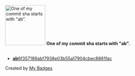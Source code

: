 <img src="https://my-badges.github.io/my-badges/ab-commit.png" alt="One of my commit sha starts with &quot;ab&quot;." title="One of my commit sha starts with &quot;ab&quot;." width="128">
<strong>One of my commit sha starts with &quot;ab&quot;.</strong>
<br><br>

- <a href="https://github.com/EuDs63/EuDs63.github.io/commit/ab6f357189abf7938e03b55a17904cbec8861fac"><strong>ab</strong>6f357189abf7938e03b55a17904cbec8861fac</a>


Created by <a href="https://github.com/my-badges/my-badges">My Badges</a>